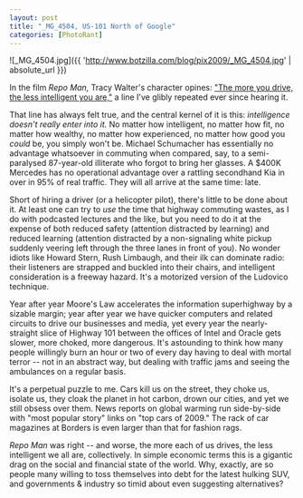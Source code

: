 ```yaml
---
layout: post
title: "_MG_4504, US-101 North of Google"
categories: [PhotoRant]
---
```



![_MG_4504.jpg]({{ 'http://www.botzilla.com/blog/pix2009/_MG_4504.jpg' | absolute_url }})


In the film <i>Repo Man,</i> Tracy Walter's character opines: <a href="http://www.imdb.com/title/tt0087995/quotes">"The more you drive, the less intelligent you are,"</a> a line I've glibly repeated ever since hearing it. 

That line has always felt true, and the central kernel of it is this: <i>intelligence doesn't really enter into it.</i> No matter how intelligent, no matter how fit, no matter how wealthy,  no matter how experienced, no matter how good you <i>could</i> be, you simply won't be. Michael Schumacher has essentially no advantage whatsoever in commuting when compared, say, to a semi-paralysed 87-year-old illiterate who forgot to bring her glasses. A $400K Mercedes has no operational advantage over a rattling secondhand Kia in over in 95% of real traffic. They will all arrive at the same time: late.


<!--more-->
Short of hiring a driver (or a helicopter pilot), there's little to be done about it. At least one can try to <i>use</i> the time that highway commuting wastes, as I do with podcasted lectures and the like, but you need to do it at the expense of both reduced safety (attention distracted by learning) and reduced learning (attention distracted by a non-signaling white pickup suddenly veering left through the three lanes in front of you). No wonder idiots like Howard Stern, Rush Limbaugh, and their ilk can dominate radio: their listeners are strapped and buckled into their chairs, and intelligent consideration is a freeway hazard. It's a motorized version of the Ludovico technique.

Year after year Moore's Law accelerates the information superhighway by a sizable margin; year after year we have quicker computers and related circuits to drive our businesses and media, yet every year the nearly-straight slice of Highway 101 between the offices of Intel and Oracle gets slower, more choked, more dangerous. It's astounding to think how many people willingly burn an hour or two of every day having to deal with mortal terror -- not in an abstract way, but dealing with traffic jams and seeing the ambulances on a regular basis.

It's a perpetual puzzle to me. Cars kill us on the street, they choke us, isolate us, they cloak the planet in hot carbon, drown our cities, and yet we still obsess over them. News reports on global warming run side-by-side with "most popular story" links on "top cars of 2009." The rack of car magazines at Borders is even larger than that for fashion rags.

<i>Repo Man</i> was right -- and worse, the more each of us drives, the less intelligent we all are, collectively. In simple economic terms this is a gigantic drag on the social and financial state of the world. Why, exactly, are so people many willing to toss themselves into debt for the latest hulking SUV, and governments & industry so timid about even suggesting alternatives?
